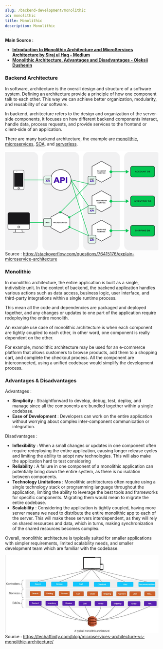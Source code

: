 ```yaml
---
slug: /backend-development/monolithic
id: monolithic
title: Monolithic
description: Monolithic
---
```


**Main Source :**

- **[Introduction to Monolithic Architecture and MicroServices Architecture by Siraj ul Haq - Medium](https://medium.com/koderlabs/introduction-to-monolithic-architecture-and-microservices-architecture-b211a5955c63)**
- **[Monolithic Architecture. Advantages and Disadvantages - Oleksii Dushenin](https://datamify.medium.com/monolithic-architecture-advantages-and-disadvantages-e71a603eec89)**

### Backend Architecture

In software, architecture is the overall design and structure of a software system. Defining an architecture provide a principle of how one component talk to each other. This way we can achieve better organization, modularity, and reusability of our software.

In backend, architecture refers to the design and organization of the server-side components, it focuses on how different backend components interact, handle data, process requests, and provide services to the frontend or client-side of an application.

There are many backend architecture, the example are [monolithic](/backend-development/monolithic#monolithic), [microservices](/backend-development/microservice), [SOA](/backend-development/soa), and [serverless](/backend-development/serverless).

![Example of a microservices architecture](./microservice.png)
Source : https://stackoverflow.com/questions/76415176/explain-microservice-architecture

### Monolithic

In monolithic architecture, the entire application is built as a single, indivisible unit. In the context of backend, the backend application handles various actions such as data access, business logic, user interface, and third-party integrations within a single runtime process.

This mean all the code and dependencies are packaged and deployed together, and any changes or updates to one part of the application require redeploying the entire monolith.

An example use case of monolithic architecture is when each component are tightly coupled to each other, in other word, one component is really dependent on the other.

For example, monolithic architecture may be used for an e-commerce platform that allows customers to browse products, add them to a shopping cart, and complete the checkout process. All the component are interconnected, using a unified codebase would simplify the development process.

### Advantages & Disadvantages

Advantages :

- **Simplicity** : Straightforward to develop, debug, test, deploy, and manage since all the components are bundled together within a single codebase.
- **Ease of Development** : Developers can work on the entire application without worrying about complex inter-component communication or integration.

Disadvantages :

- **Inflexibility** : When a small changes or updates in one component often require redeploying the entire application, causing longer release cycles and limiting the ability to adopt new technologies. This will also make the application hard to test considering
- **Reliability** : A failure in one component of a monolithic application can potentially bring down the entire system, as there is no isolation between components.
- **Technology Limitations** : Monolithic architectures often require using a single technology stack or programming language throughout the application, limiting the ability to leverage the best tools and frameworks for specific components. Migrating them would mean to migrate the entire codebase.
- **Scalability** : Considering the application is tightly coupled, having more server means we need to distribute the entire monolithic app to each of the server. This will make these servers interdependent, as they will rely on shared resources and data, which in turns, making synchronization of the shared resources becomes complex.

Overall, monolithic architecture is typically suited for smaller applications with simpler requirements, limited scalability needs, and smaller development team which are familiar with the codebase.

![Monolithic architecture](./monolithic.png)  
Source : https://techaffinity.com/blog/microservices-architecture-vs-monolithic-architecture/
